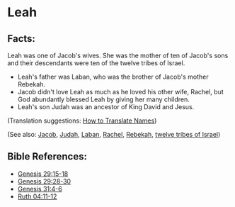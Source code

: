 # Leah #

## Facts: ##

Leah was one of Jacob's wives. She was the mother of ten of Jacob's sons and their descendants were ten of the twelve tribes of Israel.

 * Leah's father was Laban, who was the brother of Jacob's mother Rebekah.
 * Jacob didn't love Leah as much as he loved his other wife, Rachel, but God abundantly blessed Leah by giving her many children.
 * Leah's son Judah was an ancestor of King David and Jesus.

(Translation suggestions: [How to Translate Names](en/ta-vol1/translate/man/translate-names))

(See also: [Jacob](../other/jacob.md), [Judah](../other/judah.md), [Laban](../other/laban.md), [Rachel](../other/rachel.md), [Rebekah](../other/rebekah.md), [twelve tribes of Israel](../other/12tribesofisrael.md))

## Bible References: ##

* [Genesis 29:15-18](en/tn/gen/help/29/15)
* [Genesis 29:28-30](en/tn/gen/help/29/28)
* [Genesis 31:4-6](en/tn/gen/help/31/04)
* [Ruth 04:11-12](en/tn/rut/help/04/11)